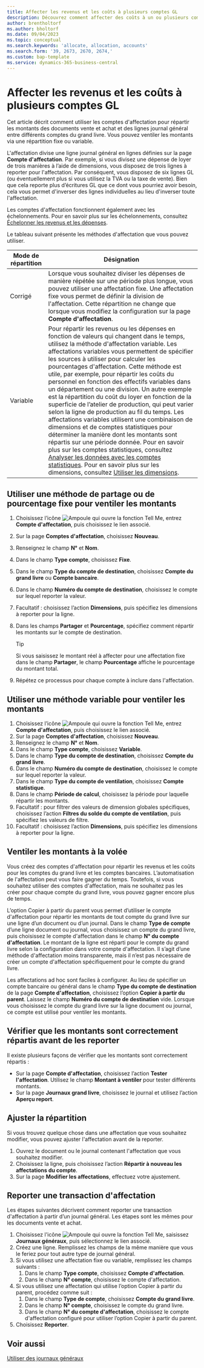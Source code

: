 ```yaml
---
title: Affecter les revenus et les coûts à plusieurs comptes GL
description: Découvrez comment affecter des coûts à un ou plusieurs comptes dans votre grand livre.
author: brentholtorf
ms.author: bholtorf
ms.date: 09/04/2023
ms.topic: conceptual
ms.search.keywords: 'allocate, allocation, accounts'
ms.search.form: '39, 2673, 2670, 2674,'
ms.custom: bap-template
ms.service: dynamics-365-business-central
---
```


# <a name="allocate-revenue-and-costs-to-multiple-general-ledger-accounts"></a>Affecter les revenus et les coûts à plusieurs comptes GL

Cet article décrit comment utiliser les comptes d'affectation pour répartir les montants des documents vente et achat et des lignes journal général entre différents comptes du grand livre. Vous pouvez ventiler les montants via une répartition fixe ou variable.  

L'affectation divise une ligne journal général en lignes définies sur la page **Compte d'affectation**. Par exemple, si vous divisez une dépense de loyer de trois manières à l’aide de dimensions, vous disposez de trois lignes à reporter pour l'affectation. Par conséquent, vous disposez de six lignes GL (ou éventuellement plus si vous utilisez la TVA ou la taxe de vente). Bien que cela reporte plus d’écritures GL que ce dont vous pourriez avoir besoin, cela vous permet d'inverser des lignes individuelles au lieu d'inverser toute l'affectation.

Les comptes d'affectation fonctionnent également avec les échelonnements. Pour en savoir plus sur les échelonnements, consultez [Échelonner les revenus et les dépenses](finance-how-defer-revenue-expenses.md).

Le tableau suivant présente les méthodes d'affectation que vous pouvez utiliser.

|Mode de répartition  |Désignation  |
|---------|---------|
|Corrigé     | Lorsque vous souhaitez diviser les dépenses de manière répétée sur une période plus longue, vous pouvez utiliser une affectation fixe. Une affectation fixe vous permet de définir la division de l'affectation. Cette répartition ne change que lorsque vous modifiez la configuration sur la page **Compte d'affectation**.        |
|Variable     | Pour répartir les revenus ou les dépenses en fonction de valeurs qui changent dans le temps, utilisez la méthode d'affectation variable. Les affectations variables vous permettent de spécifier les sources à utiliser pour calculer les pourcentages d'affectation. Cette méthode est utile, par exemple, pour répartir les coûts du personnel en fonction des effectifs variables dans un département ou une division. Un autre exemple est la répartition du coût du loyer en fonction de la superficie de l’atelier de production, qui peut varier selon la ligne de production au fil du temps. Les affectations variables utilisent une combinaison de dimensions et de comptes statistiques pour déterminer la manière dont les montants sont répartis sur une période donnée. Pour en savoir plus sur les comptes statistiques, consultez [Analyser les données avec les comptes statistiques](bi-use-statistical-accounts.md). Pour en savoir plus sur les dimensions, consultez [Utiliser les dimensions](finance-dimensions.md).        |

## <a name="use-a-fixed-share-or-percentage-method-to-allocate-amounts"></a>Utiliser une méthode de partage ou de pourcentage fixe pour ventiler les montants

1. Choisissez l’icône ![Ampoule qui ouvre la fonction Tell Me](media/ui-search/search_small.png "Dites-moi ce que vous voulez faire"), entrez **Compte d'affectation**, puis choisissez le lien associé.  
1. Sur la page **Comptes d'affectation**, choisissez **Nouveau**.
1. Renseignez le champ **N°** et **Nom**.
1. Dans le champ **Type compte**, choisissez **Fixe**.
1. Dans le champ **Type du compte de destination**, choisissez **Compte du grand livre** ou **Compte bancaire**.
1. Dans le champ **Numéro du compte de destination**, choisissez le compte sur lequel reporter la valeur.
1. Facultatif : choisissez l’action **Dimensions**, puis spécifiez les dimensions à reporter pour la ligne.
1. Dans les champs **Partager** et **Pourcentage**, spécifiez comment répartir les montants sur le compte de destination.
  
   > [!TIP]
   > Si vous saisissez le montant réel à affecter pour une affectation fixe dans le champ **Partager**, le champ **Pourcentage** affiche le pourcentage du montant total.
1. Répétez ce processus pour chaque compte à inclure dans l'affectation.

## <a name="use-a-variable-method-to-allocate-amounts"></a>Utiliser une méthode variable pour ventiler les montants

1. Choisissez l’icône ![Ampoule qui ouvre la fonction Tell Me](media/ui-search/search_small.png "Dites-moi ce que vous voulez faire"), entrez **Compte d'affectation**, puis choisissez le lien associé.  
1. Sur la page **Comptes d'affectation**, choisissez **Nouveau**.
1. Renseignez le champ **N°** et **Nom**.
1. Dans le champ **Type compte**, choisissez **Variable**.
1. Dans le champ **Type du compte de destination**, choisissez **Compte du grand livre**.
1. Dans le champ **Numéro du compte de destination**, choisissez le compte sur lequel reporter la valeur.
1. Dans le champ **Type du compte de ventilation**, choisissez **Compte statistique**.
1. Dans le champ **Période de calcul**, choisissez la période pour laquelle répartir les montants.
1. Facultatif : pour filtrer des valeurs de dimension globales spécifiques, choisissez l’action **Filtres du solde du compte de ventilation**, puis spécifiez les valeurs de filtre.
1. Facultatif : choisissez l’action **Dimensions**, puis spécifiez les dimensions à reporter pour la ligne.

## <a name="allocate-amounts-on-the-fly"></a>Ventiler les montants à la volée

Vous créez des comptes d'affectation pour répartir les revenus et les coûts pour les comptes du grand livre et les comptes bancaires. L’automatisation de l'affectation peut vous faire gagner du temps. Toutefois, si vous souhaitez utiliser des comptes d'affectation, mais ne souhaitez pas les créer pour chaque compte du grand livre, vous pouvez gagner encore plus de temps.

L’option Copier à partir du parent vous permet d’utiliser le compte d'affectation pour répartir les montants de tout compte du grand livre sur une ligne d’un document ou d’un journal. Dans le champ **Type de compte** d’une ligne document ou journal, vous choisissez un compte du grand livre, puis choisissez le compte d'affectation dans le champ **N° du compte d'affectation**. Le montant de la ligne est réparti pour le compte du grand livre selon la configuration dans votre compte d'affectation. Il s’agit d’une méthode d'affectation moins transparente, mais il n’est pas nécessaire de créer un compte d'affectation spécifiquement pour le compte du grand livre.

Les affectations ad hoc sont faciles à configurer. Au lieu de spécifier un compte bancaire ou général dans le champ **Type du compte de destination** de la page **Compte d'affectation**, choisissez l’option **Copier à partir du parent**. Laissez le champ **Numéro du compte de destination** vide. Lorsque vous choisissez le compte du grand livre sur la ligne document ou journal, ce compte est utilisé pour ventiler les montants.

## <a name="verify-that-amounts-distribute-correctly-before-you-post-them"></a>Vérifier que les montants sont correctement répartis avant de les reporter

Il existe plusieurs façons de vérifier que les montants sont correctement répartis :

* Sur la page **Compte d'affectation**, choisissez l’action **Tester l'affectation**. Utilisez le champ **Montant à ventiler** pour tester différents montants.
* Sur la page **Journaux grand livre**, choisissez le journal et utilisez l’action **Aperçu report**.

## <a name="adjust-the-distribution"></a>Ajuster la répartition

Si vous trouvez quelque chose dans une affectation que vous souhaitez modifier, vous pouvez ajuster l'affectation avant de la reporter.  

1. Ouvrez le document ou le journal contenant l'affectation que vous souhaitez modifier.
1. Choisissez la ligne, puis choisissez l’action **Répartir à nouveau les affectations du compte**.
1. Sur la page **Modifier les affectations**, effectuez votre ajustement.

## <a name="post-an-allocation-transaction"></a>Reporter une transaction d'affectation

Les étapes suivantes décrivent comment reporter une transaction d'affectation à partir d’un journal général. Les étapes sont les mêmes pour les documents vente et achat.

1. Choisissez l'icône ![Ampoule qui ouvre la fonction Tell Me](media/ui-search/search_small.png "Dites-moi ce que vous voulez faire"), saisissez **Journaux généraux**, puis sélectionnez le lien associé.  
1. Créez une ligne. Remplissez les champs de la même manière que vous le feriez pour tout autre type de journal général.
1. Si vous utilisez une affectation fixe ou variable, remplissez les champs suivants :
    1. Dans le champ **Type compte**, choisissez **Compte d'affectation**.
    1. Dans le champ **N° compte**, choisissez le compte d'affectation.
1. Si vous utilisez une affectation qui utilise l’option Copier à partir du parent, procédez comme suit :
    1. Dans le champ **Type de compte**, choisissez **Compte du grand livre**.
    1. Dans le champ **N° compte**, choisissez le compte du grand livre.
    1. Dans le champ **N° du compte d'affectation**, choisissez le compte d'affectation configuré pour utiliser l’option Copier à partir du parent. 
1. Choisissez **Reporter**.

## <a name="see-also"></a>Voir aussi

[Utiliser des journaux généraux](ui-work-general-journals.md)  
